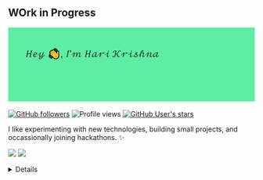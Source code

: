 ## WOrk in Progress

![](https://github.com/veeralakrishna/veeralakrishna/blob/master/readme/green.png?raw=true)

[![GitHub followers](https://img.shields.io/github/followers/veeralakrishna?style=flat&label=Follow&maxAge=2592000)](https://github.com/veeralakrishna?tab=followers)
![Profile views](https://gpvc.arturio.dev/veeralakrishna)
[![GitHub User's stars](https://img.shields.io/github/stars/veeralakrishna)](https://github.com/veeralakrishna)

I like experimenting with new technologies, building small projects, and occassionally joining hackathons. ✨



[![](https://img.shields.io/badge/linkedin-%230077B5.svg?&style=for-the-badge&logo=linkedin&logoColor=white)](https://www.linkedin.com/in/veeralakrishna/)
[![](https://img.shields.io/badge/kaggle-%230077B5.svg?&style=for-the-badge&logo=kaggle&logoColor=white)](https://www.kaggle.com/veeralakrishna/)

<details>

<!--
**veeralakrishna/veeralakrishna** is a ✨ _special_ ✨ repository because its `README.md` (this file) appears on your GitHub profile.

Here are some ideas to get you started:

- 🔭 I’m currently working on ...
- 🌱 I’m currently learning ...
- 👯 I’m looking to collaborate on ...
- 🤔 I’m looking for help with ...
- 💬 Ask me about ...
- 📫 How to reach me: ...
- 😄 Pronouns: ...
- ⚡ Fun fact: ...

- Available Themes
- https://github.com/anuraghazra/github-readme-stats/blob/master/themes/README.md

- Ref
- https://github.com/anuraghazra/github-readme-stats

-->





![Veerala's github stats](https://github-readme-stats.vercel.app/api?username=veeralakrishna&count_private=true&show_icons=true&theme=nightowl)


[![Top Langs](https://github-readme-stats.vercel.app/api/top-langs/?username=veeralakrishna&layout=compact&theme=nightowl)](https://github.com/veeralakrishna)


[![ReadMe Card](https://github-readme-stats.vercel.app/api/pin/?username=veeralakrishna&repo=DataCamp-Project-Solutions-Python&theme=nightowl)](https://github.com/veeralakrishna/DataCamp-Project-Solutions-Python)




















-------------------------------
------------------------------------------

<h1 align="center">Hi 👋, I'm Hari</h1>
<h3 align="center">A passionate Data Science Enthusiast from India</h3>


- 🌱 I’m currently learning **Deep Learning, Computer Vision**

- 📫 How to reach me **veeralakrishna@gmail.com**

<p align="left">
<h3 align="left">Connect with me:</h3>
<a href="https://twitter.com/veeralakrishna" target="blank"><img align="center" src="https://cdn.jsdelivr.net/npm/simple-icons@3.0.1/icons/twitter.svg" alt="veeralakrishna" height="30" width="40" /></a>
<a href="https://linkedin.com/in/veeralakrishna" target="blank"><img align="center" src="https://cdn.jsdelivr.net/npm/simple-icons@3.0.1/icons/linkedin.svg" alt="veeralakrishna" height="30" width="40" /></a>
<a href="https://kaggle.com/veeralakrishna" target="blank"><img align="center" src="https://cdn.jsdelivr.net/npm/simple-icons@3.0.1/icons/kaggle.svg" alt="veeralakrishna" height="30" width="40" /></a>
<a href="https://instagram.com/veerala_krishna" target="blank"><img align="center" src="https://cdn.jsdelivr.net/npm/simple-icons@3.0.1/icons/instagram.svg" alt="veerala_krishna" height="30" width="40" /></a>
<a href="https://www.hackerrank.com/veerala_krishna" target="blank"><img align="center" src="https://cdn.jsdelivr.net/npm/simple-icons@3.0.1/icons/hackerrank.svg" alt="veerala_krishna" height="30" width="40" /></a>
<a href="https://www.leetcode.com/veeralakrishna" target="blank"><img align="center" src="https://cdn.jsdelivr.net/npm/simple-icons@3.0.1/icons/leetcode.svg" alt="veeralakrishna" height="30" width="40" /></a>
<a href="https://www.hackerearth.com/@veeralakrishna" target="blank"><img align="center" src="https://cdn.jsdelivr.net/npm/simple-icons@3.0.1/icons/hackerearth.svg" alt="@veeralakrishna" height="30" width="40" /></a>
</p>

<h3 align="left">Languages and Tools:</h3>
<p align="left"> <a href="https://www.djangoproject.com/" target="_blank"> <img src="https://devicons.github.io/devicon/devicon.git/icons/django/django-original.svg" alt="django" width="40" height="40"/> </a> <a href="https://cloud.google.com" target="_blank"> <img src="https://www.vectorlogo.zone/logos/google_cloud/google_cloud-icon.svg" alt="gcp" width="40" height="40"/> </a> <a href="https://git-scm.com/" target="_blank"> <img src="https://www.vectorlogo.zone/logos/git-scm/git-scm-icon.svg" alt="git" width="40" height="40"/> </a> <a href="" target="_blank"> <img src="https://www.vectorlogo.zone/logos/apache_hive/apache_hive-icon.svg" alt="hive" width="40" height="40"/> </a> <a href="https://www.linux.org/" target="_blank"> <img src="https://devicons.github.io/devicon/devicon.git/icons/linux/linux-original.svg" alt="linux" width="40" height="40"/> </a> <a href="https://www.mysql.com/" target="_blank"> <img src="https://devicons.github.io/devicon/devicon.git/icons/mysql/mysql-original-wordmark.svg" alt="mysql" width="40" height="40"/> </a> <a href="https://opencv.org/" target="_blank"> <img src="https://www.vectorlogo.zone/logos/opencv/opencv-icon.svg" alt="opencv" width="40" height="40"/> </a> <a href="https://www.postgresql.org" target="_blank"> <img src="https://devicons.github.io/devicon/devicon.git/icons/postgresql/postgresql-original-wordmark.svg" alt="postgresql" width="40" height="40"/> </a> <a href="https://www.python.org" target="_blank"> <img src="https://devicons.github.io/devicon/devicon.git/icons/python/python-original.svg" alt="python" width="40" height="40"/> </a> <a href="https://pytorch.org/" target="_blank"> <img src="https://www.vectorlogo.zone/logos/pytorch/pytorch-icon.svg" alt="pytorch" width="40" height="40"/> </a> <a href="" target="_blank"> <img src="https://upload.wikimedia.org/wikipedia/commons/0/05/Scikit_learn_logo_small.svg" alt="scikit_learn" width="40" height="40"/> </a> <a href="https://www.tensorflow.org" target="_blank"> <img src="https://www.vectorlogo.zone/logos/tensorflow/tensorflow-icon.svg" alt="tensorflow" width="40" height="40"/> </a> </p>

<p><img align="left" src="https://github-readme-stats.vercel.app/api/top-langs/?username=veeralakrishna&layout=compact" alt="veeralakrishna" /></p>

<p>&nbsp;<img align="center" src="https://github-readme-stats.vercel.app/api?username=veeralakrishna&show_icons=true" alt="veeralakrishna" /></p>

</details>
